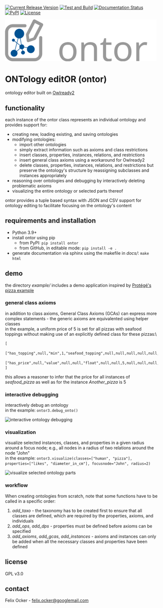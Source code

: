 [![Current Release Version](https://img.shields.io/github/v/release/felixocker/ontor?logo=github)](https://github.com/felixocker/ontor/releases/)
[![Test and Build](https://img.shields.io/github/workflow/status/felixocker/ontor/test-and-build?logo=github)](https://github.com/felixocker/ontor/actions/workflows/publish-to-testpypi.yml)
[![Documentation Status](https://readthedocs.org/projects/felixocker-ontor/badge/?version=latest)](https://felixocker-ontor.readthedocs.io/en/latest/?badge=latest)
[![PyPI](https://img.shields.io/pypi/v/ontor)](https://pypi.org/project/ontor/)
[![License](https://img.shields.io/badge/license-GPLv3-blue)](https://www.gnu.org/licenses/gpl-3.0.html)

<img src="https://github.com/felixocker/ontor/raw/main/docs/ontor-logo.svg" alt="ontor logo" width="500"/>

# ONTology editOR (ontor)
ontology editor built on [Owlready2](https://pypi.org/project/Owlready2/)

## functionality
each instance of the ontor class represents an individual ontology and provides support for:
* creating new, loading existing, and saving ontologies
* modifying ontologies:
  * import other ontologies
  * simply extract information such as axioms and class restrictions
  * insert classes, properties, instances, relations, and restrictions
  * insert general class axioms using a workaround for Owlready2
  * delete classes, properties, instances, relations, and restrictions but preserve the ontology's structure by reassigning subclasses and instances appropriately
* reasoning over ontologies and debugging by interactively deleting problematic axioms
* visualizing the entire ontology or selected parts thereof

ontor provides a tuple based syntax with JSON and CSV support for ontology editing to facilitate focusing on the ontology's content

## requirements and installation
* Python 3.9+
* install ontor using pip
  * from PyPI: ```pip install ontor```
  * from GitHub, in editable mode: ```pip install -e .```
* generate documentation via sphinx using the makefile in *docs/*: ```make html```

## demo

the directory *example/* includes a demo application inspired by [Protégé's pizza example](https://protegewiki.stanford.edu/wiki/Protege4Pizzas10Minutes)

### general class axioms
in addition to class axioms, General Class Axioms (GCAs) can express more complex statements - the generic axioms are equivalented using helper classes\
in the example, a uniform price of 5 is set for all pizzas with seafood toppings without making use of an explicitly defined class for these pizzas:\
```
[
  ["has_topping",null,"min",1,"seafood_topping",null,null,null,null,null,null,null,true],
  ["has_price",null,"value",null,null,"float",null,null,5,null,null,null,true]
]
```
this allows a reasoner to infer that the price for all instances of *seafood_pizza* as well as for the  instance *Another_pizza* is 5

### interactive debugging
interactively debug an ontology\
in the example: ```ontor3.debug_onto()```

<img src="https://github.com/felixocker/ontor/raw/main/docs/debug.gif" alt="interactive ontology debugging" width="500"/>

### visualization
visualize selected instances, classes, and properties in a given radius around a focus node; e.g., all nodes in a radius of two relations around the node "John"\
in the example: ```ontor3.visualize(classes=["human", "pizza"], properties=["likes", "diameter_in_cm"], focusnode="John", radius=2)```

<img src="https://github.com/felixocker/ontor/raw/main/docs/visualize.png" alt="visualize selected ontology parts" width="500"/>

### workflow

When creating ontologies from scratch, note that some functions have to be called in a specific order:
1. *add_taxo* - the taxonomy has to be created first to ensure that all classes are defined, which are required by the properties, axioms, and individuals
2. *add_ops*, *add_dps* - properties must be defined before axioms can be specified
3. *add_axioms*, *add_gcas*, *add_instances* - axioms and instances can only be added when all the necessary classes and properties have been defined

## license
GPL v3.0

## contact
Felix Ocker - [felix.ocker@googlemail.com](mailto:felix.ocker@googlemail.com)

